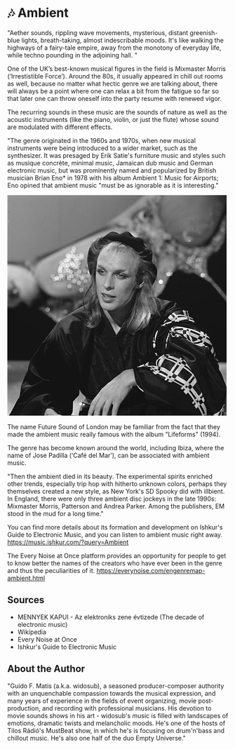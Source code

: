 # 🎶 Ambient

"Aether sounds, rippling wave movements, mysterious, distant greenish-blue lights, breath-taking, almost indescribable moods. It's like walking the highways of a fairy-tale empire, away from the monotony of everyday life, while techno pounding in the adjoining hall. "

One of the UK’s best-known musical figures in the field is Mixmaster Morris (‘Irrestistible Force’). Around the 80s, it usually appeared in chill out rooms as well, because no matter what hectic genre we are talking about, there will always be a point where one can relax a bit from the fatigue so far so that later one can throw oneself into the party resume with renewed vigor.

The recurring sounds in these music are the sounds of nature as well as the acoustic instruments (like the piano, violin, or just the flute) whose sound are modulated with different effects.

"The genre originated in the 1960s and 1970s, when new musical instruments were being introduced to a wider market, such as the synthesizer. It was presaged by Erik Satie's furniture music and styles such as musique concrète, minimal music, Jamaican dub music and German electronic music, but was prominently named and popularized by British musician Brian Eno* in 1978 with his album Ambient 1: Music for Airports; Eno opined that ambient music "must be as ignorable as it is interesting."

![Brian Eno (1974)](_static/images/ambient/Ambient.jpg)

The name Future Sound of London may be familiar from the fact that they made the ambient music really famous with the album "Lifeforms" (1994).

The genre has become known around the world, including Ibiza, where the name of Jose Padilla (‘Café del Mar’), can be associated with ambient music.

"Then the ambient died in its beauty. The experimental spirits enriched other trends, especially trip hop with hitherto unknown colors, perhaps they themselves created a new style, as New York's SD Spooky did with illbient. In England, there were only three ambient disc jockeys in the late 1990s:
Mixmaster Morris, Patterson and Andrea Parker. Among the publishers, EM stood in the mud for a long time."

You can find more details about its formation and development on Ishkur's Guide to Electronic Music, and you can listen to ambient music right away.
<https://music.ishkur.com/?query=Ambient>

The Every Noise at Once platform provides an opportunity for people to get to know better the names of the creators who have ever been in the genre and thus the peculiarities of it.
<https://everynoise.com/engenremap-ambient.html>

## Sources

- MENNYEK KAPUI - Az elektroniks zene évtizede (The decade of electronic music)
- Wikipedia
- Every Noise at Once
- Ishkur's Guide to Electronic Music

## About the Author

"Guido F. Matis (a.k.a. widosub), a seasoned producer-composer authority with an unquenchable compassion towards the musical expression, and many years of experience in the fields of event organizing, movie post-production, and recording with professional musicians. His devotion to movie sounds shows in his art - widosub's music is filled with landscapes of emotions, dramatic twists and melancholic moods. He's one of the hosts of Tilos Rádió's MustBeat show, in which he's is focusing on drum'n'bass and chillout music. He's also one half of the duo Empty Universe."
